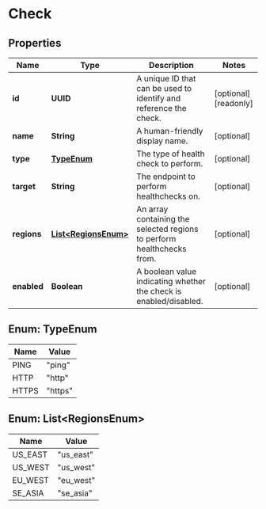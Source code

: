 

# Check


## Properties

| Name | Type | Description | Notes |
|------------ | ------------- | ------------- | -------------|
|**id** | **UUID** | A unique ID that can be used to identify and reference the check. |  [optional] [readonly] |
|**name** | **String** | A human-friendly display name. |  [optional] |
|**type** | [**TypeEnum**](#TypeEnum) | The type of health check to perform. |  [optional] |
|**target** | **String** | The endpoint to perform healthchecks on. |  [optional] |
|**regions** | [**List&lt;RegionsEnum&gt;**](#List&lt;RegionsEnum&gt;) | An array containing the selected regions to perform healthchecks from. |  [optional] |
|**enabled** | **Boolean** | A boolean value indicating whether the check is enabled/disabled. |  [optional] |



## Enum: TypeEnum

| Name | Value |
|---- | -----|
| PING | &quot;ping&quot; |
| HTTP | &quot;http&quot; |
| HTTPS | &quot;https&quot; |



## Enum: List&lt;RegionsEnum&gt;

| Name | Value |
|---- | -----|
| US_EAST | &quot;us_east&quot; |
| US_WEST | &quot;us_west&quot; |
| EU_WEST | &quot;eu_west&quot; |
| SE_ASIA | &quot;se_asia&quot; |



